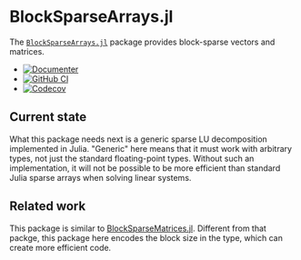 # BlockSparseArrays.jl

The
[`BlockSparseArrays.jl`](https://github.com/eschnett/BlockSparseArrays.jl)
package provides block-sparse vectors and matrices.

* [![Documenter](https://img.shields.io/badge/docs-dev-blue.svg)](https://eschnett.github.io/BlockSparseArrays.jl/dev)
* [![GitHub
  CI](https://github.com/eschnett/BlockSparseArrays.jl/workflows/CI/badge.svg)](https://github.com/eschnett/BlockSparseArrays.jl/actions)
* [![Codecov](https://codecov.io/gh/eschnett/BlockSparseArrays.jl/branch/main/graph/badge.svg)](https://codecov.io/gh/eschnett/BlockSparseArrays.jl)

## Current state

What this package needs next is a generic sparse LU decomposition
implemented in Julia. "Generic" here means that it must work with
arbitrary types, not just the standard floating-point types. Without
such an implementation, it will not be possible to be more efficient
than standard Julia sparse arrays when solving linear systems.

## Related work

This package is similar to
[BlockSparseMatrices.jl](https://github.com/KristofferC/BlockSparseMatrices.jl).
Different from that packge, this package here encodes the block size
in the type, which can create more efficient code.
